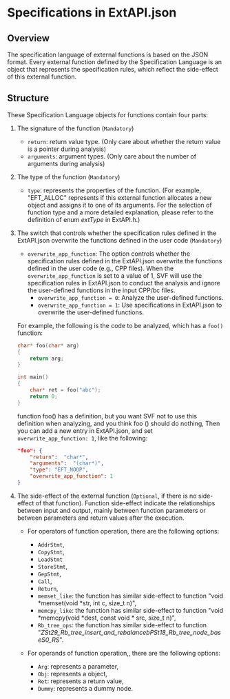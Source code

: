 # Specifications in ExtAPI.json

## Overview
The specification language of external functions is based on the JSON format. Every external function defined by the Specification Language is an object that represents the specification rules, which reflect the side-effect of this external function. 

## Structure
These Specification Language objects for functions contain four parts:

1. The signature of the function (`Mandatory`)
   - `return`: return value type. (Only care about whether the return value is a pointer during analysis)
   - `arguments`: argument types. (Only care about the number of arguments during analysis)

2. The type of the function (`Mandatory`)
   - `type`: represents the properties of the function. (For example, "EFT_ALLOC" represents if this external function allocates a new object and assigns it to one of its arguments. For the selection of function type and a more detailed explanation, please refer to the definition of enum *extType* in ExtAPI.h.)


3. The switch that controls whether the specification rules defined in the ExtAPI.json overwrite the functions defined in the user code (`Mandatory`)
   - `overwrite_app_function`: The option controls whether the specification rules defined in the ExtAPI.json overwrite the functions defined in the user code (e.g., CPP files). When the `overwrite_app_function` is set to a value of 1, SVF will use the specification rules in ExtAPI.json to conduct the analysis and ignore the user-defined functions in the input CPP/bc files.
       - `overwrite_app_function = 0`: Analyze the user-defined functions.
       - `overwrite_app_function = 1`: Use specifications in ExtAPI.json to overwrite the user-defined functions.

   For example, the following is the code to be analyzed, which has a `foo()` function:

   ```c
   char* foo(char* arg)
   {
       return arg;
   }

   int main()
   {
       char* ret = foo("abc");
       return 0;
   }
   ```
   function foo() has a definition, but you want SVF not to use this definition when analyzing, and you think foo () should do nothing, Then you can add a new entry in ExtAPI.json, and set `overwrite_app_function: 1`, like the following:
   ```json
   "foo": {
       "return":  "char*",
       "arguments":  "(char*)",
       "type": "EFT_NOOP",
       "overwrite_app_function": 1
   }
   ```
 4. The side-effect of the external function (`Optional`, if there is no side-effect of that function). Function side-effect indicate the relationships between input and output, mainly between function parameters or between parameters and return values after the execution.
   
    -  For operators of function operation, there are the following options:
       - `AddrStmt`,
       - `CopyStmt`,
       - `LoadStmt`
       - `StoreStmt`,
       - `GepStmt`,
       - `Call`,
       - `Return`,
       - `memset_like`: the function has similar side-effect to function "void *memset(void *str, int c, size_t n)",
       - `memcpy_like`: the function has similar side-effect to function "void *memcpy(void *dest, const void * src, size_t n)",
       - `Rb_tree_ops`: the function has similar side-effect to function "_ZSt29_Rb_tree_insert_and_rebalancebPSt18_Rb_tree_node_baseS0_RS_".

    - For operands of function operation,, there are the following options:
       - `Arg`: represents a parameter,
       - `Obj`: represents a object,
       - `Ret`: represents a return value,
       - `Dummy`: represents a dummy node.
